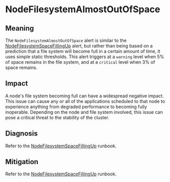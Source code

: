 # NodeFilesystemAlmostOutOfSpace

## Meaning

The `NodeFilesystemAlmostOutOfSpace` alert is similar to the
[NodeFilesystemSpaceFillingUp][1] alert, but rather
than being based on a prediction that a file system will become full in a
certain amount of time, it uses simple static thresholds. This alert triggers
at a `warning` level when 5% of space remains in the file system, and at a
`critical` level when 3% of space remains.

## Impact

A node's file system becoming full can have a widespread negative impact. This
issue can cause any or all of the applications scheduled to that node to
experience anything from degraded performance to becoming fully inoperable.
Depending on the node and file system involved, this issue can pose a critical
threat to the stability of the cluster.

## Diagnosis

Refer to the [NodeFilesystemSpaceFillingUp][1] runbook.

## Mitigation

Refer to the [NodeFilesystemSpaceFillingUp][1] runbook.

[1]: https://github.com/openshift/runbooks/blob/master/alerts/cluster-monitoring-operator/NodeFilesystemSpaceFillingUp.md
